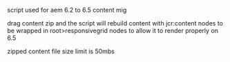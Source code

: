 script used for aem 6.2 to 6.5 content mig


drag content zip and the script will rebuild content with jcr:content nodes to be wrapped in root>responsivegrid nodes to allow it to render properly on 6.5

zipped content file size limit is 50mbs
